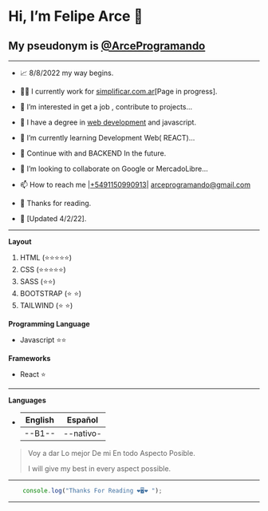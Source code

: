 #  Hi, I’m **Felipe Arce** 👋
## My pseudonym is [@ArceProgramando](https://github.com/arceprogramando) 

---
- 📈 8/8/2022 my way begins.
- 👨‍💻 I currently work for [simplificar.com.ar](https://simplificar.com.ar)[Page in progress].
- 👀 I’m interested in get a job , 
contribute to projects...
- 💎 I have a degree in [web development](https://www.coderhouse.com/certificados/637579203779c3000ed1cb30) and javascript.
- 🌱 I’m currently learning Development Web( REACT)... 
- 🚀 Continue with  and BACKEND In the future.
- 💞️ I’m looking to collaborate on Google or MercadoLibre...
- 📫 How to reach me |[+5491150990913](https://api.whatsapp.com/send/?phone=5491150990913&text=Holaa%21+me+gustaria+un+presupuesto+de+tu+trabajo+desarrollando+paginas+web+%21%21%21%21&type=phone_number&app_absent=0)| arceprogramando@gmail.com
- 🙏 Thanks for reading.

- 🧿 [Updated 4/2/22].


--- 
__Layout__

1. HTML (⭐⭐⭐⭐⭐) 
1. CSS (⭐⭐⭐⭐⭐)
1. SASS (⭐⭐)
1. BOOTSTRAP (⭐ ⭐)
1. TAILWIND (⭐ ⭐)

__Programming Language__
* Javascript ⭐⭐

__Frameworks__
* React ⭐ 

---
__Languages__
*  |English|Español|
    |---|---|
    |--B1--|--nativo-|


>  Voy a dar Lo mejor De mi En todo Aspecto Posible. 
>
>I will give my best in every aspect possible.
---
```javascript
    console.log("Thanks For Reading ❤️🖥️❤️ ");
```


---
<!-- ![imagen Mia](https://i.ibb.co/tMpmh4X/301806148-599710788464539-2088601974251784911-n.jpg) -->
<!---
arceprogramando/arceprogramando is a ✨ special ✨ repository because its `README.md` (this file) appears on your GitHub profile.
You can click the Preview link to take a look at your changes.
--->
